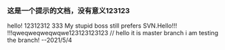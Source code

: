 ### 这是一个提示的文档，没有意义123123
hello!
12312312
333
My stupid boss still prefers SVN.Hello!!!
!!!qweqweqweqwqwe123123123123
//
hello it is master branch
i am testing the branch! --2021/5/4
